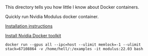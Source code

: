 This directory tells you how little I know about Docker containers.


Quickly run Nvidia Modulus docker container.

[Installation instructions](https://docs.nvidia.com/deeplearning/modulus/user_guide/getting_started/installation.html)

[Install Nvidia Docker toolkit](https://docs.nvidia.com/datacenter/cloud-native/container-toolkit/install-guide.html#setting-up-nvidia-container-toolkit)
```
docker run --gpus all --ipc=host --ulimit memlock=-1 --ulimit stack=67108864 -v /home/hell/:/examples -it modulus:22.03 bash
```
